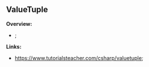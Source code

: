 ## ValueTuple

**Overview:**

- ;

**Links:**

- https://www.tutorialsteacher.com/csharp/valuetuple;

